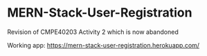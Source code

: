 # MERN-Stack-User-Registration
Revision of CMPE40203 Activity 2 which is now abandoned

Working app:
https://mern-stack-user-registration.herokuapp.com/
